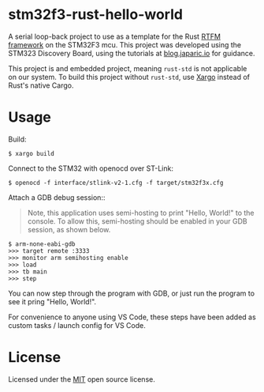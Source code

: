# stm32f3-rust-hello-world
A serial loop-back project to use as a template for the Rust [RTFM framework](http://blog.japaric.io/rtfm-v2/) on the STM32F3 mcu. This project was developed using the STM323 Discovery Board, using the tutorials at [blog.japaric.io](http://blog.japaric.io) for guidance.


This project is and embedded project, meaning `rust-std` is not applicable on our system. To build this project without `rust-std`, use [Xargo](https://github.com/japaric/xargo) instead of Rust's native Cargo.

# Usage
Build:

```$ xargo build```

Connect to the STM32 with openocd over ST-Link:

```$ openocd -f interface/stlink-v2-1.cfg -f target/stm32f3x.cfg```

Attach a GDB debug session::
>Note, this application uses semi-hosting to print "Hello, World!" to the console. To allow this, semi-hosting should be enabled in your GDB session, as shown below.

```
$ arm-none-eabi-gdb
>>> target remote :3333
>>> monitor arm semihosting enable
>>> load
>>> tb main
>>> step
```

You can now step through the program with GDB, or just run the program to see it pring "Hello, World!".

For convenience to anyone using VS Code, these steps have been added as custom tasks / launch config for VS Code.

# License
Licensed under the [MIT](/LICENSE) open source license.